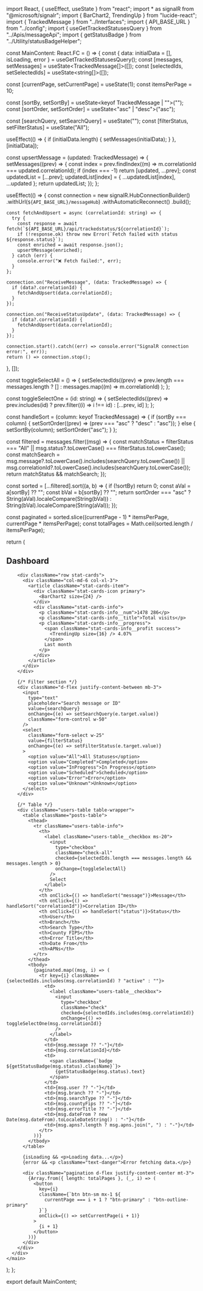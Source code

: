 import React, { useEffect, useState } from "react";
import * as signalR from "@microsoft/signalr";
import { BarChart2, TrendingUp } from "lucide-react";
import { TrackedMessage } from "../Interfaces";
import { API_BASE_URL } from "../config";
import { useGetTrackedStatusesQuery } from "../Apis/messageApi";
import { getStatusBadge } from "../Utility/statusBadgeHelper";

const MainContent: React.FC = () => {
  const { data: initialData = [], isLoading, error } = useGetTrackedStatusesQuery();
  const [messages, setMessages] = useState<TrackedMessage[]>([]);
  const [selectedIds, setSelectedIds] = useState<string[]>([]);

  const [currentPage, setCurrentPage] = useState(1);
  const itemsPerPage = 10;

  const [sortBy, setSortBy] = useState<keyof TrackedMessage | "">("");
  const [sortOrder, setSortOrder] = useState<"asc" | "desc">("asc");

  const [searchQuery, setSearchQuery] = useState("");
  const [filterStatus, setFilterStatus] = useState<string>("All");

  useEffect(() => {
    if (initialData.length) {
      setMessages(initialData);
    }
  }, [initialData]);

  const upsertMessage = (updated: TrackedMessage) => {
    setMessages((prev) => {
      const index = prev.findIndex((m) => m.correlationId === updated.correlationId);
      if (index === -1) return [updated, ...prev];
      const updatedList = [...prev];
      updatedList[index] = { ...updatedList[index], ...updated };
      return updatedList;
    });
  };

  useEffect(() => {
    const connection = new signalR.HubConnectionBuilder()
      .withUrl(`${API_BASE_URL}/messageHub`)
      .withAutomaticReconnect()
      .build();

    const fetchAndUpsert = async (correlationId: string) => {
      try {
        const response = await fetch(`${API_BASE_URL}/api/trackedstatus/${correlationId}`);
        if (!response.ok) throw new Error(`Fetch failed with status ${response.status}`);
        const enriched = await response.json();
        upsertMessage(enriched);
      } catch (err) {
        console.error("❌ Fetch failed:", err);
      }
    };

    connection.on("ReceiveMessage", (data: TrackedMessage) => {
      if (data?.correlationId) {
        fetchAndUpsert(data.correlationId);
      }
    });

    connection.on("ReceiveStatusUpdate", (data: TrackedMessage) => {
      if (data?.correlationId) {
        fetchAndUpsert(data.correlationId);
      }
    });

    connection.start().catch((err) => console.error("SignalR connection error:", err));
    return () => connection.stop();
  }, []);

  const toggleSelectAll = () => {
    setSelectedIds((prev) =>
      prev.length === messages.length ? [] : messages.map((m) => m.correlationId)
    );
  };

  const toggleSelectOne = (id: string) => {
    setSelectedIds((prev) =>
      prev.includes(id) ? prev.filter((i) => i !== id) : [...prev, id]
    );
  };

  const handleSort = (column: keyof TrackedMessage) => {
    if (sortBy === column) {
      setSortOrder((prev) => (prev === "asc" ? "desc" : "asc"));
    } else {
      setSortBy(column);
      setSortOrder("asc");
    }
  };

  const filtered = messages.filter((msg) => {
    const matchStatus =
      filterStatus === "All" || msg.status?.toLowerCase() === filterStatus.toLowerCase();
    const matchSearch =
      msg.message?.toLowerCase().includes(searchQuery.toLowerCase()) ||
      msg.correlationId?.toLowerCase().includes(searchQuery.toLowerCase());
    return matchStatus && matchSearch;
  });

  const sorted = [...filtered].sort((a, b) => {
    if (!sortBy) return 0;
    const aVal = a[sortBy] ?? "";
    const bVal = b[sortBy] ?? "";
    return sortOrder === "asc"
      ? String(aVal).localeCompare(String(bVal))
      : String(bVal).localeCompare(String(aVal));
  });

  const paginated = sorted.slice((currentPage - 1) * itemsPerPage, currentPage * itemsPerPage);
  const totalPages = Math.ceil(sorted.length / itemsPerPage);

  return (
    <main className="main users chart-page" id="skip-target">
      <div className="container">
        <h2 className="main-title">Dashboard</h2>

        <div className="row stat-cards">
          <div className="col-md-6 col-xl-3">
            <article className="stat-cards-item">
              <div className="stat-cards-icon primary">
                <BarChart2 size={24} />
              </div>
              <div className="stat-cards-info">
                <p className="stat-cards-info__num">1478 286</p>
                <p className="stat-cards-info__title">Total visits</p>
                <p className="stat-cards-info__progress">
                  <span className="stat-cards-info__profit success">
                    <TrendingUp size={16} /> 4.07%
                  </span>
                  Last month
                </p>
              </div>
            </article>
          </div>
        </div>

        {/* Filter section */}
        <div className="d-flex justify-content-between mb-3">
          <input
            type="text"
            placeholder="Search message or ID"
            value={searchQuery}
            onChange={(e) => setSearchQuery(e.target.value)}
            className="form-control w-50"
          />
          <select
            className="form-select w-25"
            value={filterStatus}
            onChange={(e) => setFilterStatus(e.target.value)}
          >
            <option value="All">All Statuses</option>
            <option value="Completed">Completed</option>
            <option value="InProgress">In Progress</option>
            <option value="Scheduled">Scheduled</option>
            <option value="Error">Error</option>
            <option value="Unknown">Unknown</option>
          </select>
        </div>

        {/* Table */}
        <div className="users-table table-wrapper">
          <table className="posts-table">
            <thead>
              <tr className="users-table-info">
                <th>
                  <label className="users-table__checkbox ms-20">
                    <input
                      type="checkbox"
                      className="check-all"
                      checked={selectedIds.length === messages.length && messages.length > 0}
                      onChange={toggleSelectAll}
                    />
                    Select
                  </label>
                </th>
                <th onClick={() => handleSort("message")}>Message</th>
                <th onClick={() => handleSort("correlationId")}>Correlation ID</th>
                <th onClick={() => handleSort("status")}>Status</th>
                <th>User</th>
                <th>Branch</th>
                <th>Search Type</th>
                <th>County FIPS</th>
                <th>Error Title</th>
                <th>Date From</th>
                <th>APNs</th>
              </tr>
            </thead>
            <tbody>
              {paginated.map((msg, i) => (
                <tr key={i} className={selectedIds.includes(msg.correlationId) ? "active" : ""}>
                  <td>
                    <label className="users-table__checkbox">
                      <input
                        type="checkbox"
                        className="check"
                        checked={selectedIds.includes(msg.correlationId)}
                        onChange={() => toggleSelectOne(msg.correlationId)}
                      />
                    </label>
                  </td>
                  <td>{msg.message ?? "-"}</td>
                  <td>{msg.correlationId}</td>
                  <td>
                    <span className={`badge ${getStatusBadge(msg.status).className}`}>
                      {getStatusBadge(msg.status).text}
                    </span>
                  </td>
                  <td>{msg.user ?? "-"}</td>
                  <td>{msg.branch ?? "-"}</td>
                  <td>{msg.searchType ?? "-"}</td>
                  <td>{msg.countyFips ?? "-"}</td>
                  <td>{msg.errorTitle ?? "-"}</td>
                  <td>{msg.dateFrom ? new Date(msg.dateFrom).toLocaleDateString() : "-"}</td>
                  <td>{msg.apns?.length ? msg.apns.join(", ") : "-"}</td>
                </tr>
              ))}
            </tbody>
          </table>

          {isLoading && <p>Loading data...</p>}
          {error && <p className="text-danger">Error fetching data.</p>}

          <div className="pagination d-flex justify-content-center mt-3">
            {Array.from({ length: totalPages }, (_, i) => (
              <button
                key={i}
                className={`btn btn-sm mx-1 ${
                  currentPage === i + 1 ? "btn-primary" : "btn-outline-primary"
                }`}
                onClick={() => setCurrentPage(i + 1)}
              >
                {i + 1}
              </button>
            ))}
          </div>
        </div>
      </div>
    </main>
  );
};

export default MainContent;
